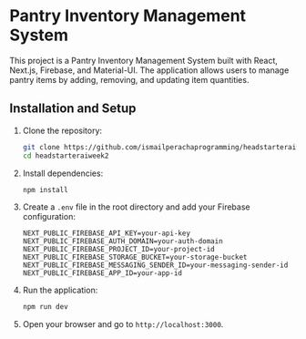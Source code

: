 # Pantry Inventory Management System

This project is a Pantry Inventory Management System built with React, Next.js, Firebase, and Material-UI. The application allows users to manage pantry items by adding, removing, and updating item quantities.

## Installation and Setup

1. Clone the repository:
    ```sh
    git clone https://github.com/ismailperachaprogramming/headstarteraiweek2.git
    cd headstarteraiweek2
    ```

2. Install dependencies:
    ```sh
    npm install
    ```

3. Create a `.env` file in the root directory and add your Firebase configuration:
    ```env
    NEXT_PUBLIC_FIREBASE_API_KEY=your-api-key
    NEXT_PUBLIC_FIREBASE_AUTH_DOMAIN=your-auth-domain
    NEXT_PUBLIC_FIREBASE_PROJECT_ID=your-project-id
    NEXT_PUBLIC_FIREBASE_STORAGE_BUCKET=your-storage-bucket
    NEXT_PUBLIC_FIREBASE_MESSAGING_SENDER_ID=your-messaging-sender-id
    NEXT_PUBLIC_FIREBASE_APP_ID=your-app-id
    ```

4. Run the application:
    ```sh
    npm run dev
    ```

5. Open your browser and go to `http://localhost:3000`.
